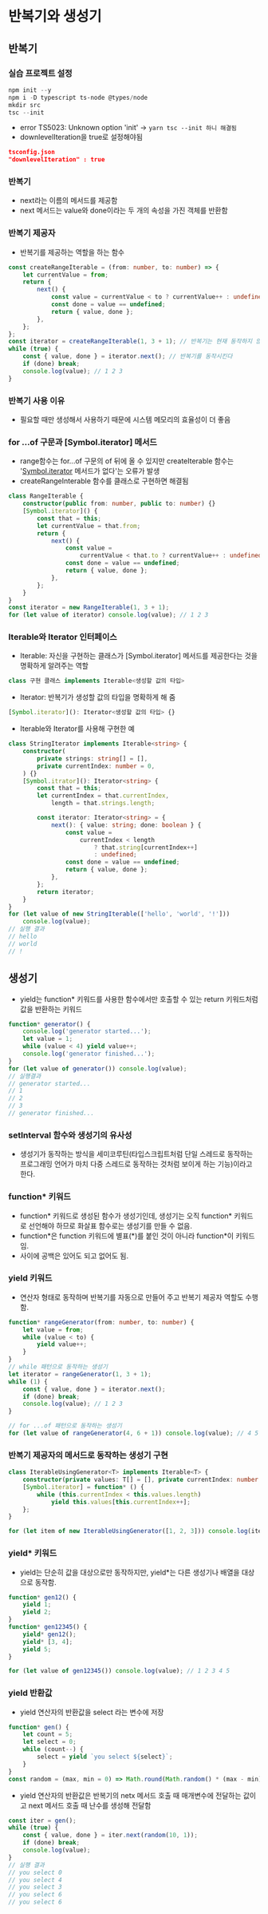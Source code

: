 # 반복기와 생성기

## 반복기

### 실습 프로젝트 설정

```powershell
npm init --y
npm i -D typescript ts-node @types/node
mkdir src
tsc --init
```

-   error TS5023: Unknown option 'init' -> `yarn tsc --init 하니 해결됨`
-   downlevelIteration을 true로 설정해야됨

```json
tsconfig.json
"downlevelIteration" : true
```

### 반복기

-   next라는 이름의 메서드를 제공함
-   next 메서드는 value와 done이라는 두 개의 속성을 가진 객체를 반환함

### 반복기 제공자

-   반복기를 제공하는 역할을 하는 함수

```ts
const createRangeIterable = (from: number, to: number) => {
    let currentValue = from;
    return {
        next() {
            const value = currentValue < to ? currentValue++ : undefined;
            const done = value == undefined;
            return { value, done };
        },
    };
};
const iterator = createRangeIterable(1, 3 + 1); // 반복기는 현재 동작하지 않는다
while (true) {
    const { value, done } = iterator.next(); // 반복기를 동작시킨다
    if (done) break;
    console.log(value); // 1 2 3
}
```

### 반복기 사용 이유

-   필요할 때만 생성해서 사용하기 때문에 시스템 메모리의 효율성이 더 좋음

### for ...of 구문과 [Symbol.iterator] 메서드

-   range함수는 for...of 구문의 of 뒤에 올 수 있지만 createIterable 함수는 '[Symbol.iterator]() 메서드가 없다'는 오류가 발생
-   createRangeInterable 함수를 클래스로 구현하면 해결됨

```ts
class RangeIterable {
    constructor(public from: number, public to: number) {}
    [Symbol.iterator]() {
        const that = this;
        let currentValue = that.from;
        return {
            next() {
                const value =
                    currentValue < that.to ? currentValue++ : undefined;
                const done = value == undefined;
                return { value, done };
            },
        };
    }
}
const iterator = new RangeIterable(1, 3 + 1);
for (let value of iterator) console.log(value); // 1 2 3
```

### Iterable<T>와 Iterator<T> 인터페이스

-   Iterable<T>: 자신을 구현하는 클래스가 [Symbol.iterator] 메서드를 제공한다는 것을 명확하게 알려주는 역할

```ts
class 구현 클래스 implements Iterable<생성할 값의 타입>
```

-   Iterator<T>: 반복기가 생성할 값의 타입을 명확하게 해 줌

```ts
[Symbol.iterator](): Iterator<생성할 값의 타입> {}
```

-   Iterable<T>와 Iterator<T>를 사용해 구현한 예

```ts
class StringIterator implements Iterable<string> {
    constructor(
        private strings: string[] = [],
        private currentIndex: number = 0,
    ) {}
    [Symbol.itrator](): Iterator<string> {
        const that = this;
        let currentIndex = that.currentIndex,
            length = that.strings.length;

        const iterator: Iterator<string> = {
            next(): { value: string; done: boolean } {
                const value =
                    currentIndex < length
                        ? that.string[currentIndex++]
                        : undefined;
                const done = value == undefined;
                return { value, done };
            },
        };
        return iterator;
    }
}
for (let value of new StringIterable(['hello', 'world', '!']))
    console.log(value);
// 실행 결과
// hello
// world
// !
```

## 생성기

-   yield는 function\* 키워드를 사용한 함수에서만 호출할 수 있는 return 키워드처럼 값을 반환하는 키워드

```ts
function* generator() {
    console.log('generator started...');
    let value = 1;
    while (value < 4) yield value++;
    console.log('generator finished...');
}
for (let value of generator()) console.log(value);
// 실행결과
// generator started...
// 1
// 2
// 3
// generator finished...
```

### setInterval 함수와 생성기의 유사성

-   생성기가 동작하는 방식을 세미코루틴(타입스크립트처럼 단일 스레드로 동작하는 프로그래밍 언어가 마치 다중 스레드로 동작하는 것처럼 보이게 하는 기능)이라고 한다.

### function\* 키워드

-   function* 키워드로 생성된 함수가 생성기인데, 생성기는 오직 function* 키워드로 선언해야 하므로 화살표 함수로는 생성기를 만들 수 없음.
-   function\*은 function 키워드에 별표(\*)를 붙인 것이 아니라 function\*이 키워드임.
-   사이에 공백은 있어도 되고 없어도 됨.

### yield 키워드

-   연산자 형태로 동작하며 반복기를 자동으로 만들어 주고 반복기 제공자 역할도 수행함.

```ts
function* rangeGenerator(from: number, to: number) {
    let value = from;
    while (value < to) {
        yield value++;
    }
}
// while 패턴으로 동작하는 생성기
let iterator = rangeGenerator(1, 3 + 1);
while (1) {
    const { value, done } = iterator.next();
    if (done) break;
    console.log(value); // 1 2 3
}

// for ...of 패턴으로 동작하는 생성기
for (let value of rangeGenerator(4, 6 + 1)) console.log(value); // 4 5 6
```

### 반복기 제공자의 메서드로 동작하는 생성기 구현

```ts
class IterableUsingGenerator<T> implements Iterable<T> {
    constructor(private values: T[] = [], private currentIndex: number = 0) {}
    [Symbol.iterator] = function* () {
        while (this.currentIndex < this.values.length)
            yield this.values[this.currentIndex++];
    };
}

for (let item of new IterableUsingGenerator([1, 2, 3])) console.log(item); // 1 2 3
```

### yield\* 키워드

-   yield는 단순히 값을 대상으로만 동작하지만, yield\*는 다른 생성기나 배열을 대상으로 동작함.

```ts
function* gen12() {
    yield 1;
    yield 2;
}
function* gen12345() {
    yield* gen12();
    yield* [3, 4];
    yield 5;
}

for (let value of gen12345()) console.log(value); // 1 2 3 4 5
```

### yield 반환값

-   yield 연산자의 반환값을 select 라는 변수에 저장

```ts
function* gen() {
    let count = 5;
    let select = 0;
    while (count--) {
        select = yield `you select ${select}`;
    }
}
const random = (max, min = 0) => Math.round(Math.random() * (max - min)) + min;
```

-   yield 연산자의 반환값은 반복기의 netx 메서드 호출 때 매개변수에 전달하는 값이고 next 메서드 호출 때 난수를 생성해 전달함

```ts
const iter = gen();
while (true) {
    const { value, done } = iter.next(random(10, 1));
    if (done) break;
    console.log(value);
}
// 실행 결과
// you select 0
// you select 4
// you select 3
// you select 6
// you select 6
```

